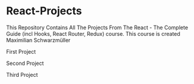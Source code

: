 # React-Projects
This Repository Contains All The Projects From The React - The Complete Guide (incl Hooks, React Router, Redux) course.
This course is created Maximilian Schwarzmüller

First Project

Second Project

Third Project
